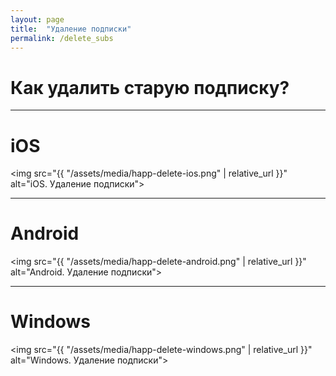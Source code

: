 ```yaml
---
layout: page
title:  "Удаление подписки"
permalink: /delete_subs
---
```

# Как удалить старую подписку?

---

# iOS
<img src="{{ "/assets/media/happ-delete-ios.png" | relative_url }}" alt="iOS. Удаление подписки">

---

# Android
<img src="{{ "/assets/media/happ-delete-android.png" | relative_url }}" alt="Android. Удаление подписки">

---

# Windows
<img src="{{ "/assets/media/happ-delete-windows.png" | relative_url }}" alt="Windows. Удаление подписки">
